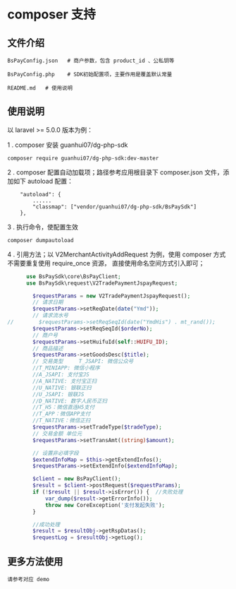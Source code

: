 # composer 支持

## 文件介绍

```
BsPayConfig.json   # 商户参数，包含 product_id 、公私钥等

BsPayConfig.php    # SDK初始配置项，主要作用是覆盖默认常量

README.md   # 使用说明
```

## 使用说明

以 laravel >= 5.0.0 版本为例：

1 .  composer 安装  guanhui07/dg-php-sdk

```
composer require guanhui07/dg-php-sdk:dev-master
```



2 .  composer 配置自动加载项；路径参考应用根目录下 composer.json 文件，添加如下 autoload 配置：
```
    "autoload": {
        ......
        "classmap": ["vendor/guanhui07/dg-php-sdk/BsPaySdk"]
    },

```

3 .  执行命令，使配置生效
```
composer dumpautoload
```

4 .  引用方法；以 V2MerchantActivityAddRequest 为例，使用 composer 方式不需要重复使用 require_once 资源，
直接使用命名空间方式引入即可；

```php
      use BsPaySdk\core\BsPayClient;
      use BsPaySdk\request\V2TradePaymentJspayRequest;

        $requestParams = new V2TradePaymentJspayRequest();
        // 请求日期
        $requestParams->setReqDate(date("Ymd"));
        // 请求流水号
//        $requestParams->setReqSeqId(date("YmdHis") . mt_rand());
        $requestParams->setReqSeqId($orderNo);
        // 商户号
        $requestParams->setHuifuId(self::HUIFU_ID);
        // 商品描述
        $requestParams->setGoodsDesc($title);
        // 交易类型 	T_JSAPI: 微信公众号
        //T_MINIAPP: 微信小程序
        //A_JSAPI: 支付宝JS
        //A_NATIVE: 支付宝正扫
        //U_NATIVE: 银联正扫
        //U_JSAPI: 银联JS
        //D_NATIVE: 数字人民币正扫
        //T_H5：微信直连H5支付
        //T_APP：微信APP支付
        //T_NATIVE：微信正扫
        $requestParams->setTradeType($tradeType);
        // 交易金额 单位元
        $requestParams->setTransAmt((string)$amount);

        // 设置非必填字段
        $extendInfoMap = $this->getExtendInfos();
        $requestParams->setExtendInfo($extendInfoMap);

        $client = new BsPayClient();
        $result = $client->postRequest($requestParams);
        if (!$result || $result->isError()) {  //失败处理
            var_dump($result->getErrorInfo());
            throw new CoreException('支付发起失败');
        }

        //成功处理
        $result = $resultObj->getRspDatas();
        $requestLog = $resultObj->getLog();
```

## 更多方法使用
    
    请参考对应 demo
